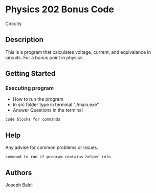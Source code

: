 # Physics 202 Bonus Code

Circuits

## Description

This is a program that calculates voltage, current, and equivalance in circuits.
For a bonus point in physics.

## Getting Started

### Executing program

* How to run the program
* In src folder type in terminal "./main.exe"
* Answer Questions in the terminal
```
code blocks for commands
```

## Help

Any advise for common problems or issues.
```
command to run if program contains helper info
```

## Authors

Joseph Baldi
